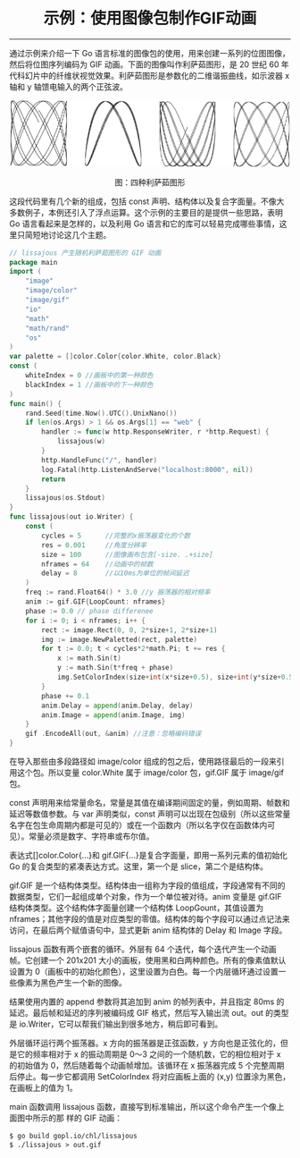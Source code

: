 <center><h1>示例：使用图像包制作GIF动画</h1></center>

---

通过示例来介绍一下 Go 语言标准的图像包的使用，用来创建一系列的位图图像，然后将位图序列编码为 GIF 动画。下面的图像叫作利萨茹图形，是 20 世纪 60 年代科幻片中的纤维状视觉效果。利萨茹图形是参数化的二维谐振曲线，如示波器 x 轴和 y 轴馈电输入的两个正弦波。

<div align=center> 
    <img src="../../img/7-包/11-示例：使用图像包制作GIF动画/四种利萨茹图形.gif"/> 
    <p>图：四种利萨茹图形</p>
</div>

这段代码里有几个新的组成，包括 const 声明、结构体以及复合字面量。不像大多数例子，本例还引入了浮点运算。这个示例的主要目的是提供一些思路，表明 Go 语言看起来是怎样的，以及利用 Go 语言和它的库可以轻易完成哪些事情，这里只简短地讨论这几个主题。

```go
// lissajous 产生随机利萨茹图形的 GIF 动画
package main
import (
    "image"
    "image/color"
    "image/gif"
    "io"
    "math"
    "math/rand"
    "os"
)
var palette = []color.Color{color.White, color.Black}
const (
    whiteIndex = 0 //画板中的第一种颜色
    blackIndex = 1 //画板中的下一种颜色
)
func main() {
    rand.Seed(time.Now().UTC().UnixNano())
    if len(os.Args) > 1 && os.Args[1] == "web" {
        handler := func(w http.ResponseWriter, r *http.Request) {
            lissajous(w)
        }
        http.HandleFunc("/", handler)
        log.Fatal(http.ListenAndServe("localhost:8000", nil))
        return
    }
    lissajous(os.Stdout)
}
func lissajous(out io.Writer) {
    const (
        cycles = 5      //完整的x振荡器变化的个数
        res = 0.001     //角度分辨率
        size = 100      //图像画布包含[-size. .+size]
        nframes = 64    //动画中的帧数
        delay = 8       //以10ms为单位的帧间延迟
    )
    freq := rand.Float64() * 3.0 //y 振荡器的相对频率
    anim := gif.GIF{LoopCount: nframes}
    phase := 0.0 // phase differenee
    for i := 0; i < nframes; i++ {
        rect := image.Rect(0, 0, 2*size+1, 2*size+1)
        img := image.NewPaletted(rect, palette)
        for t := 0.0; t < cycles*2*math.Pi; t += res {
            x := math.Sin(t)
            y := math.Sin(t*freq + phase)
            img.SetColorIndex(size+int(x*size+0.5), size+int(y*size+0.5), blackindex)
        }
        phase += 0.1
        anim.Delay = append(anim.Delay, delay)
        anim.Image = append(anim.Image, img)
    }
    gif .EncodeAll(out, &anim) //注意：忽略编码错误
}
```

在导入那些由多段路径如 image/color 组成的包之后，使用路径最后的一段来引用这个包。所以变量 color.White 属于 image/color 包，gif.GIF 属于 image/gif 包。

const 声明用来给常量命名，常量是其值在编译期间固定的量，例如周期、帧数和延迟等数值参数。与 var 声明类似，const 声明可以岀现在包级别（所以这些常量名字在包生命周期内都是可见的）或在一个函数内（所以名字仅在函数体内可见）。常量必须是数字、字符串或布尔值。

表达式[]color.Color{...}和 gif.GIF{...}是复合字面量，即用一系列元素的值初始化 Go 的复合类型的紧凑表达方式。这里，第一个是 slice，第二个是结构体。

gif.GIF 是一个结构体类型。结构体由一组称为字段的值组成，字段通常有不同的数据类型，它们一起组成单个对象，作为一个单位被对待。anim 变量是 gif.GIF 结构体类型。这个结构体字面量创建一个结构体 LoopGount，其值设置为 nframes；其他字段的值是对应类型的零值。结构体的每个字段可以通过点记法来访问，在最后两个赋值语句中，显式更新 anim 结构体的 Delay 和 Image 字段。

lissajous 函数有两个嵌套的循环。外层有 64 个迭代，每个迭代产生一个动画帧。它创建一个 201x201 大小的画板，使用黑和白两种颜色。所有的像素值默认设置为 0（画板中的初始化颜色），这里设置为白色。每一个内层循环通过设置一些像素为黑色产生一个新的图像。

结果使用内置的 append 参数将其追加到 anim 的帧列表中，并且指定 80ms 的延迟。最后帧和延迟的序列被编码成 GIF 格式，然后写入输出流 out。out 的类型是 io.Writer，它可以帮我们输出到很多地方，稍后即可看到。

外层循环运行两个振荡器。x 方向的振荡器是正弦函数，y 方向也是正弦化的，但是它的频率相对于 x 的振动周期是 0〜3 之间的一个随机数，它的相位相对于 x 的初始值为 0，然后随着每个动画帧增加。该循环在 x 振荡器完成 5 个完整周期后停止。每一步它都调用 SetColorIndex 将对应画板上面的 (x,y) 位置涂为黑色，在画板上的值为 1。

main 函数调用 lissajous 函数，直接写到标准输出，所以这个命令产生一个像上面图中所示的那 样的 GIF 动画：

```
$ go build gopl.io/chl/lissajous
$ ./lissajous > out.gif
```
